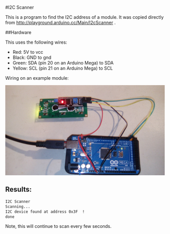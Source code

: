 #I2C Scanner

This is a program to find the I2C address of a module. It was copied directly from http://playground.arduino.cc/Main/I2cScanner . 



##Hardware

This uses the following wires:
- Red: 5V to vcc
- Black: GND to gnd
- Green: SDA (pin 20 on an Arduino Mega) to SDA
- Yellow: SCL (pin 21 on an Arduino Mega) to SCL



Wiring on an example module:

![A picture of the wiring](wiring.jpg)



## Results:

```
I2C Scanner
Scanning...
I2C device found at address 0x3F  !
done
```

Note, this will continue to scan every few seconds.
